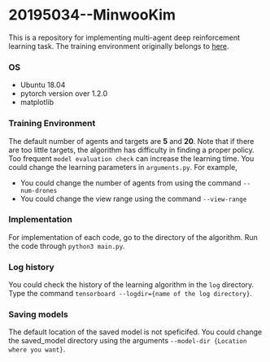 # 20195034--MinwooKim
This is a repository for implementing multi-agent deep reinforcement learning task.
The training environment originally belongs to [here](https://github.com/Bigpig4396/Multi-Agent-Reinforcement-Learning-Environment.git). 
### OS
- Ubuntu 18.04
- pytorch version over 1.2.0
- matplotlib

### Training Environment
The default number of agents and targets are **5** and **20**.
Note that if there are too little targets, the algorithm has difficulty in finding a proper policy.
Too frequent `model evaluation check` can increase the learning time.
You could change the learning parameters in `arguments.py`. For example,
- You could change the number of agents from using the command `--num-drones`
- You could change the view range using the command `--view-range`

### Implementation
For implementation of each code, go to the directory of the algorithm.
Run the code through `python3 main.py`.

### Log history
You could check the history of the learning algorithm in the `log` directory.
Type the command `tensorboard --logdir={name of the log directory}`.

### Saving models
The default location of the saved model is not speficifed. 
You could change the saved_model directory using the arguments `--model-dir {Location where you want}`.
